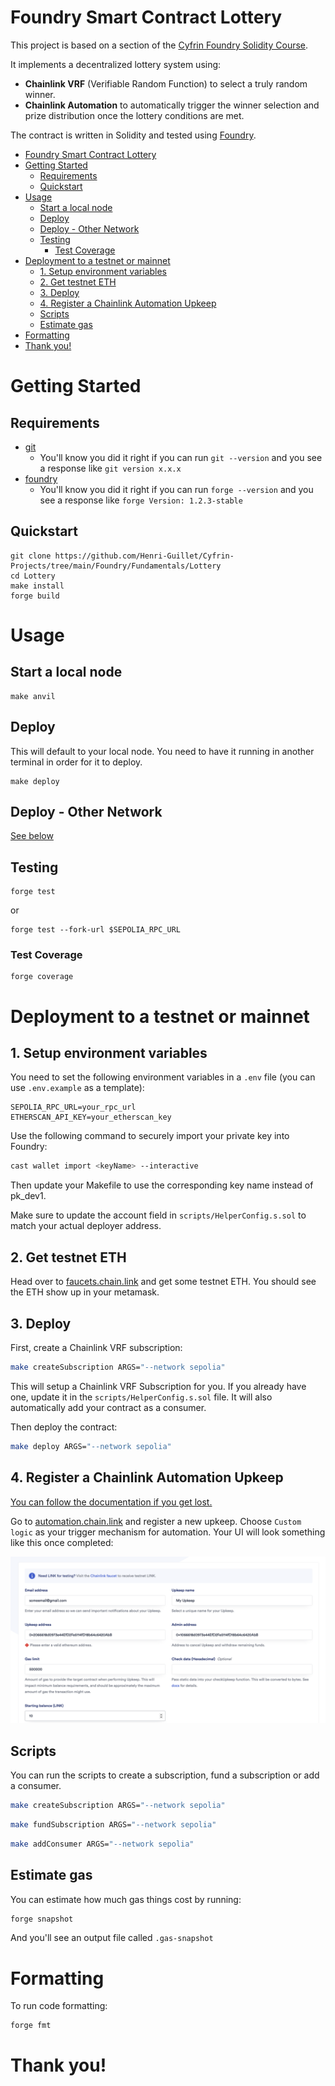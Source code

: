 # Foundry Smart Contract Lottery

This project is based on a section of the [Cyfrin Foundry Solidity Course](https://github.com/Cyfrin/foundry-smart-contract-lottery-cu).

It implements a decentralized lottery system using:

- **Chainlink VRF** (Verifiable Random Function) to select a truly random winner.
- **Chainlink Automation** to automatically trigger the winner selection and prize distribution once the lottery conditions are met.

The contract is written in Solidity and tested using [Foundry](https://book.getfoundry.sh/).


- [Foundry Smart Contract Lottery](#foundry-smart-contract-lottery)
- [Getting Started](#getting-started)
  - [Requirements](#requirements)
  - [Quickstart](#quickstart)
- [Usage](#usage)
  - [Start a local node](#start-a-local-node)
  - [Deploy](#deploy)
  - [Deploy - Other Network](#deploy---other-network)
  - [Testing](#testing)
    - [Test Coverage](#test-coverage)
- [Deployment to a testnet or mainnet](#deployment-to-a-testnet-or-mainnet)
  - [1. Setup environment variables](#1-setup-environment-variables)
  - [2. Get testnet ETH](#2-get-testnet-eth)
  - [3. Deploy](#3-deploy)
  - [4. Register a Chainlink Automation Upkeep](#4-register-a-chainlink-automation-upkeep)
  - [Scripts](#scripts)
  - [Estimate gas](#estimate-gas)
- [Formatting](#formatting)
- [Thank you!](#thank-you)

# Getting Started

## Requirements

- [git](https://git-scm.com/book/en/v2/Getting-Started-Installing-Git)
  - You'll know you did it right if you can run `git --version` and you see a response like `git version x.x.x`
- [foundry](https://getfoundry.sh/)
  - You'll know you did it right if you can run `forge --version` and you see a response like `forge Version: 1.2.3-stable`

## Quickstart

```
git clone https://github.com/Henri-Guillet/Cyfrin-Projects/tree/main/Foundry/Fundamentals/Lottery
cd Lottery
make install
forge build
```

# Usage

## Start a local node

```
make anvil
```

## Deploy

This will default to your local node. You need to have it running in another terminal in order for it to deploy.

```
make deploy
```

## Deploy - Other Network

[See below](#deployment-to-a-testnet-or-mainnet)

## Testing

```
forge test
```

or

```
forge test --fork-url $SEPOLIA_RPC_URL
```

### Test Coverage

```
forge coverage
```

# Deployment to a testnet or mainnet

## 1. Setup environment variables

You need to set the following environment variables in a `.env` file (you can use `.env.example` as a template):

```env
SEPOLIA_RPC_URL=your_rpc_url
ETHERSCAN_API_KEY=your_etherscan_key
```

Use the following command to securely import your private key into Foundry:

```bash
cast wallet import <keyName> --interactive
```

Then update your Makefile to use the corresponding key name instead of pk_dev1.

Make sure to update the account field in `scripts/HelperConfig.s.sol` to match your actual deployer address.

## 2. Get testnet ETH

Head over to [faucets.chain.link](https://faucets.chain.link/) and get some testnet ETH. You should see the ETH show up in your metamask.

## 3. Deploy

First, create a Chainlink VRF subscription:

```bash
make createSubscription ARGS="--network sepolia"
```

This will setup a Chainlink VRF Subscription for you. If you already have one, update it in the `scripts/HelperConfig.s.sol` file. It will also automatically add your contract as a consumer.

Then deploy the contract:

```bash
make deploy ARGS="--network sepolia"
```

## 4. Register a Chainlink Automation Upkeep

[You can follow the documentation if you get lost.](https://docs.chain.link/chainlink-automation/compatible-contracts)

Go to [automation.chain.link](https://automation.chain.link/new) and register a new upkeep. Choose `Custom logic` as your trigger mechanism for automation. Your UI will look something like this once completed:

![Automation](./img/automation.png)

## Scripts

You can run the scripts to create a subscription, fund a subscription or add a consumer.

```bash
make createSubscription ARGS="--network sepolia"
```

```bash
make fundSubscription ARGS="--network sepolia"
```

```bash
make addConsumer ARGS="--network sepolia"
```

## Estimate gas

You can estimate how much gas things cost by running:

```bash
forge snapshot
```

And you'll see an output file called `.gas-snapshot`

# Formatting

To run code formatting:

```
forge fmt
```

# Thank you!
